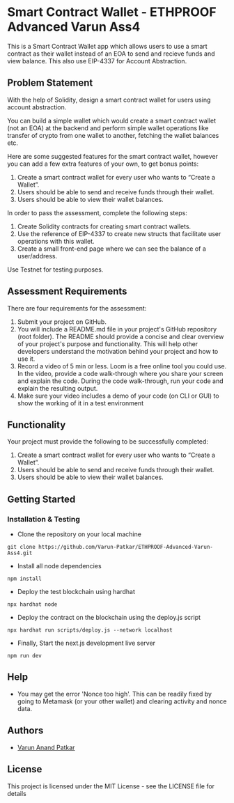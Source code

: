 # Smart Contract Wallet - ETHPROOF Advanced Varun Ass4

This is a Smart Contract Wallet app which allows users to use a smart contract as their wallet instead of an EOA to send and recieve funds and view balance. This also use EIP-4337 for Account Abstraction.

## Problem Statement

With the help of Solidity, design a smart contract wallet for users using account abstraction.

You can build a simple wallet which would create a smart contract wallet (not an EOA) at the backend and perform simple wallet operations like transfer of crypto from one wallet to another, fetching the wallet balances etc.

Here are some suggested features for the smart contract wallet, however you can add a few extra features of your own, to get bonus points:

1. Create a smart contract wallet for every user who wants to “Create a Wallet”.
2. Users should be able to send and receive funds through their wallet.
3. Users should be able to view their wallet balances.

In order to pass the assessment, complete the following steps:

1. Create Solidity contracts for creating smart contract wallets.
2. Use the reference of EIP-4337 to create new structs that facilitate user operations with this wallet.
3. Create a small front-end page where we can see the balance of a user/address.

Use Testnet for testing purposes.

## Assessment Requirements

There are four requirements for the assessment:

1. Submit your project on GitHub.
2. You will include a README.md file in your project's GitHub repository (root folder). The README should provide a concise and clear overview of your project's purpose and functionality. This will help other developers understand the motivation behind your project and how to use it.
3. Record a video of 5 min or less. Loom is a free online tool you could use. In the video, provide a code walk-through where you share your screen and explain the code. During the code walk-through, run your code and explain the resulting output.
4. Make sure your video includes a demo of your code (on CLI or GUI) to show the working of it in a test environment

## Functionality

Your project must provide the following to be successfully completed:

1. Create a smart contract wallet for every user who wants to “Create a Wallet”.
2. Users should be able to send and receive funds through their wallet.
3. Users should be able to view their wallet balances.

## Getting Started

### Installation & Testing

- Clone the repository on your local machine

```
git clone https://github.com/Varun-Patkar/ETHPROOF-Advanced-Varun-Ass4.git
```

- Install all node dependencies

```
npm install
```

- Deploy the test blockchain using hardhat

```
npx hardhat node
```

- Deploy the contract on the blockchain using the deploy.js script

```
npx hardhat run scripts/deploy.js --network localhost
```

- Finally, Start the next.js development live server

```
npm run dev
```

## Help

- You may get the error 'Nonce too high'. This can be readily fixed by going to Metamask (or your other wallet) and clearing activity and nonce data.

## Authors

- [Varun Anand Patkar](https://github.com/Varun-Patkar)

## License

This project is licensed under the MIT License - see the LICENSE file for details
